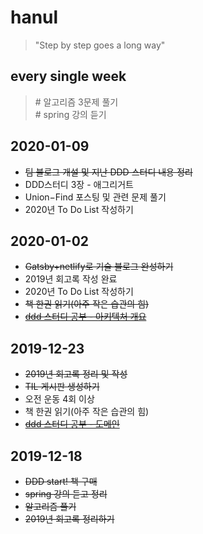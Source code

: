 # hanul
>"Step by step goes a long way"

## every single week
> \# 알고리즘 3문제 풀기<br> 
> \# spring 강의 듣기

## 2020-01-09
- ~~팀 블로그 개설 및 지난 DDD 스터디 내용 정리~~
- DDD스터디 3장 - 애그리거트
- Union−Find 포스팅 및 관련 문제 풀기
- 2020년 To Do List 작성하기

## 2020-01-02
- ~~Gatsby+netlify로 기술 블로그 완성하기~~
- 2019년 회고록 작성 완료
- 2020년 To Do List 작성하기
- ~~책 한권 읽기(아주 작은 습관의 힘)~~
- ~~[ddd 스터디 공부 - 아키텍처 개요](https://hanul-dev.netlify.com/DomainDrivenDesign/아키텍처-개요)~~

## 2019-12-23
- ~~2019년 회고록 정리 및 작성~~
- ~~TIL 게시판 생성하기~~
- 오전 운동 4회 이상
- 책 한권 읽기(아주 작은 습관의 힘)
- ~~[ddd 스터디 공부 - 도메인](https://hanul-dev.netlify.com/DomainDrivenDesign/도메인-모델-시작)~~

## 2019-12-18
- ~~DDD start! 책 구매~~
- ~~spring 강의 듣고 정리~~
- ~~알고리즘 풀기~~
- ~~2019년 회고록 정리하기~~
